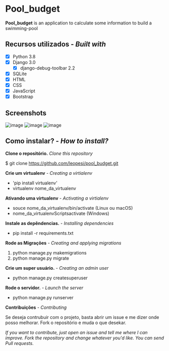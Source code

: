 # Pool_budget
**Pool_budget**  is an application to calculate some information to build a swimming-pool

## Recursos utilizados - *Built with*
- [x] Python 3.8
- [x] Django 3.0
  - [x] django-debug-toolbar 2.2
- [x] SQLite  
- [x] HTML
- [x] CSS
- [x] JavaScript
- [x] Bootstrap
  
## Screenshots
![image](https://user-images.githubusercontent.com/52714788/84071140-9b63e500-a9a3-11ea-87e8-e97b7fea9669.png)
![image](https://user-images.githubusercontent.com/52714788/84072560-c0595780-a9a5-11ea-9843-3f29f2f8d0cd.png)
![image](https://user-images.githubusercontent.com/52714788/84072645-e41c9d80-a9a5-11ea-8c8d-96dbf2d6a90e.png)

## Como instalar? - *How to install?*

**Clone o repositório.**
*Clone this repository*

$ git clone https://github.com/leopesi/pool_budget.git


**Crie um virtualenv** - *Creating a virtialenv*

- 'pip install virtualenv'
- virtualenv nome_da_virtualenv

**Ativando uma virtualenv** - *Activating a virtialenv*

- souce nome_da_virtualenv/bin/activate (Linux ou macOS)
- nome_da_virtualenvScriptsactivate (Windows)

**Instale as depêndencias.** - *Installing dependencies*
- pip install -r requirements.txt

**Rode as Migrações** - *Creating and applying migrations*
1. python manage.py makemigrations
2. python manage.py migrate

**Crie um super usuário.** - *Creating an admin user*
- python manage.py createsuperuser

**Rode o servidor.** - *Launch the server*
- python manage.py runserver

**Contribuições** - *Contributing*

Se deseja contrubuir com o projeto, basta abrir um issue e me dizer onde posso melhorar. Fork o repositório e muda o que desekar. 

*If you want to contribute, just open an issue and tell me where I can improve. Fork the repository and change whatever you'd like. You can send Pull requests.*
